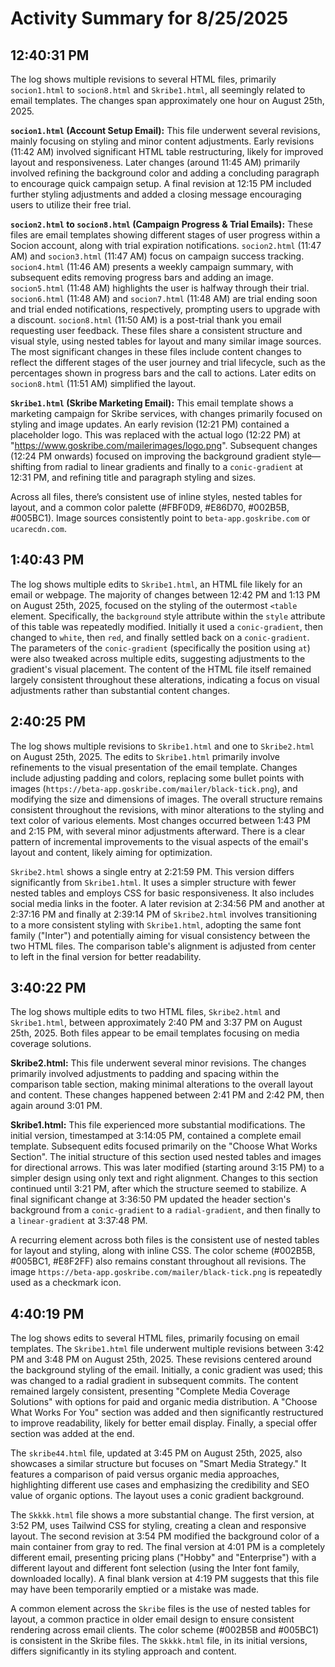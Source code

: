 # Activity Summary for 8/25/2025

## 12:40:31 PM
The log shows multiple revisions to several HTML files, primarily `socion1.html` to `socion8.html` and `Skribe1.html`, all seemingly related to email templates.  The changes span approximately one hour on August 25th, 2025.

**`socion1.html` (Account Setup Email):** This file underwent several revisions, mainly focusing on styling and minor content adjustments.  Early revisions (11:42 AM) involved significant HTML table restructuring, likely for improved layout and responsiveness.  Later changes (around 11:45 AM) primarily involved refining the background color and  adding a concluding paragraph to encourage quick campaign setup. A final revision at 12:15 PM included further styling adjustments and added a closing message encouraging users to utilize their free trial.

**`socion2.html` to `socion8.html` (Campaign Progress & Trial Emails):** These files are email templates showing different stages of user progress within a Socion account, along with trial expiration notifications.  `socion2.html` (11:47 AM) and `socion3.html` (11:47 AM) focus on campaign success tracking. `socion4.html` (11:46 AM) presents a weekly campaign summary, with subsequent edits removing progress bars and adding an image. `socion5.html` (11:48 AM) highlights the user is halfway through their trial. `socion6.html` (11:48 AM) and `socion7.html` (11:48 AM) are trial ending soon and trial ended notifications, respectively, prompting users to upgrade with a discount.  `socion8.html` (11:50 AM) is a post-trial thank you email requesting user feedback.  These files share a consistent structure and visual style, using nested tables for layout and many similar image sources. The most significant changes in these files include content changes to reflect the different stages of the user journey and trial lifecycle, such as the percentages shown in progress bars and the call to actions.  Later edits on `socion8.html` (11:51 AM) simplified the layout.

**`Skribe1.html` (Skribe Marketing Email):** This email template shows a marketing campaign for Skribe services, with changes primarily focused on styling and image updates. An early revision (12:21 PM) contained a placeholder logo. This was replaced with the actual logo (12:22 PM) at "https://www.goskribe.com/mailerimages/logo.png".  Subsequent changes (12:24 PM onwards) focused on improving the background gradient style—shifting from radial to linear gradients and finally to a `conic-gradient` at 12:31 PM, and refining title and paragraph styling and sizes.


Across all files, there’s consistent use of inline styles, nested tables for layout, and a common color palette (#FBF0D9, #E86D70, #002B5B, #005BC1).  Image sources consistently point to `beta-app.goskribe.com` or `ucarecdn.com`.


## 1:40:43 PM
The log shows multiple edits to `Skribe1.html`, an HTML file likely for an email or webpage.  The majority of changes between 12:42 PM and 1:13 PM on August 25th, 2025,  focused on the styling of the outermost `<table` element.  Specifically, the `background` style attribute within the `style` attribute of this table was repeatedly modified.  Initially it used a `conic-gradient`, then changed to `white`, then `red`, and finally settled back on a `conic-gradient`.  The parameters of the `conic-gradient` (specifically the position using `at`) were also tweaked across multiple edits, suggesting adjustments to the gradient's visual placement.  The content of the HTML file itself remained largely consistent throughout these alterations, indicating a focus on visual adjustments rather than substantial content changes.


## 2:40:25 PM
The log shows multiple revisions to `Skribe1.html` and one to `Skribe2.html` on August 25th, 2025.  The edits to `Skribe1.html` primarily involve refinements to the visual presentation of the email template.  Changes include adjusting padding and colors, replacing some bullet points with images (`https://beta-app.goskribe.com/mailer/black-tick.png`), and modifying the size and dimensions of images.  The overall structure remains consistent throughout the revisions, with minor alterations to the styling and text color of various elements.  Most changes occurred between 1:43 PM and 2:15 PM, with several minor adjustments afterward.  There is a clear pattern of incremental improvements to the visual aspects of the email's layout and content, likely aiming for optimization.


`Skribe2.html` shows a single entry at 2:21:59 PM. This version differs significantly from `Skribe1.html`. It uses a simpler structure with fewer nested tables and employs CSS for basic responsiveness. It also includes social media links in the footer.  A later revision at 2:34:56 PM and another at 2:37:16 PM and finally at 2:39:14 PM of `Skribe2.html`  involves transitioning to a more consistent styling with `Skribe1.html`, adopting the same font family ("Inter") and potentially aiming for visual consistency between the two HTML files.  The comparison table's alignment is adjusted from center to left in the final version for better readability.


## 3:40:22 PM
The log shows multiple edits to two HTML files, `Skribe2.html` and `Skribe1.html`, between approximately 2:40 PM and 3:37 PM on August 25th, 2025.  Both files appear to be email templates focusing on media coverage solutions.

**Skribe2.html:** This file underwent several minor revisions.  The changes primarily involved adjustments to padding and spacing within the comparison table section, making minimal alterations to the overall layout and content. These changes happened between 2:41 PM and 2:42 PM, then again around 3:01 PM.

**Skribe1.html:** This file experienced more substantial modifications. The initial version, timestamped at 3:14:05 PM, contained a complete email template. Subsequent edits focused primarily on the "Choose What Works Section".  The initial structure of this section used nested tables and images for directional arrows. This was later modified (starting around 3:15 PM) to a simpler design using only text and right alignment. Changes to this section continued until 3:21 PM, after which the structure seemed to stabilize.  A final significant change at 3:36:50 PM updated the header section's background from a `conic-gradient` to a `radial-gradient`, and then finally to a `linear-gradient` at 3:37:48 PM.


A recurring element across both files is the consistent use of nested tables for layout and styling, along with inline CSS.  The color scheme (#002B5B, #005BC1, #E8F2FF) also remains constant throughout all revisions.  The image `https://beta-app.goskribe.com/mailer/black-tick.png` is repeatedly used as a checkmark icon.


## 4:40:19 PM
The log shows edits to several HTML files, primarily focusing on email templates.  The `Skribe1.html` file underwent multiple revisions between 3:42 PM and 3:48 PM on August 25th, 2025. These revisions centered around the background styling of the email.  Initially, a conic gradient was used; this was changed to a radial gradient in subsequent commits. The content remained largely consistent, presenting "Complete Media Coverage Solutions" with options for paid and organic media distribution. A "Choose What Works For You" section was added and then significantly restructured to improve readability, likely for better email display. Finally, a special offer section was added at the end.

The `skribe44.html` file, updated at 3:45 PM on August 25th, 2025, also showcases a similar structure but focuses on "Smart Media Strategy." It features a comparison of paid versus organic media approaches, highlighting different use cases and emphasizing the credibility and SEO value of organic options. The layout uses a conic gradient background.

The `Skkkk.html` file shows a more substantial change.  The first version, at 3:52 PM, uses Tailwind CSS for styling, creating a clean and responsive layout. The second revision at 3:54 PM modified the background color of a main container from gray to red. The final version at 4:01 PM is a completely different email, presenting pricing plans ("Hobby" and "Enterprise") with a different layout and different font selection (using the Inter font family, downloaded locally). A final blank version at 4:19 PM suggests that this file may have been temporarily emptied or a mistake was made.

A common element across the `Skribe` files is the use of nested tables for layout, a common practice in older email design to ensure consistent rendering across email clients.  The color scheme (#002B5B and #005BC1) is consistent in the Skribe files.  The `Skkkk.html` file, in its initial versions, differs significantly in its styling approach and content.
